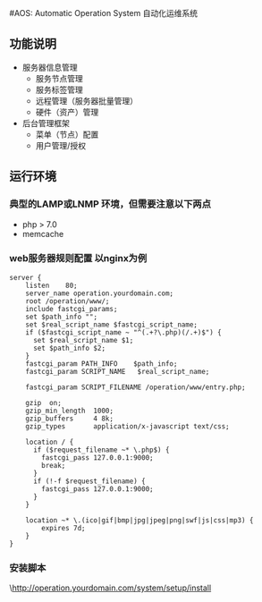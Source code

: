 #AOS: Automatic Operation System 自动化运维系统

## 功能说明
- 服务器信息管理
  + 服务节点管理
  + 服务标签管理
  + 远程管理（服务器批量管理）
  + 硬件（资产）管理
- 后台管理框架
  + 菜单（节点）配置
  + 用户管理/授权

## 运行环境
### 典型的LAMP或LNMP 环境，但需要注意以下两点
- php > 7.0
- memcache

### web服务器规则配置 以nginx为例

```
server {
    listen    80;
    server_name operation.yourdomain.com;
    root /operation/www/;
    include fastcgi_params;
    set $path_info "";
    set $real_script_name $fastcgi_script_name;
    if ($fastcgi_script_name ~ "^(.+?\.php)(/.+)$") {
      set $real_script_name $1;
      set $path_info $2;
    }
    fastcgi_param PATH_INFO    $path_info;
    fastcgi_param SCRIPT_NAME   $real_script_name;

    fastcgi_param SCRIPT_FILENAME /operation/www/entry.php;

    gzip  on;
    gzip_min_length  1000;
    gzip_buffers     4 8k;
    gzip_types       application/x-javascript text/css;

    location / {
      if ($request_filename ~* \.php$) {
        fastcgi_pass 127.0.0.1:9000;
        break;
      }
      if (!-f $request_filename) {
        fastcgi_pass 127.0.0.1:9000;
      }
    }

    location ~* \.(ico|gif|bmp|jpg|jpeg|png|swf|js|css|mp3) {
    	expires 7d;
    }
}
```
### 安装脚本

\http://operation.yourdomain.com/system/setup/install
